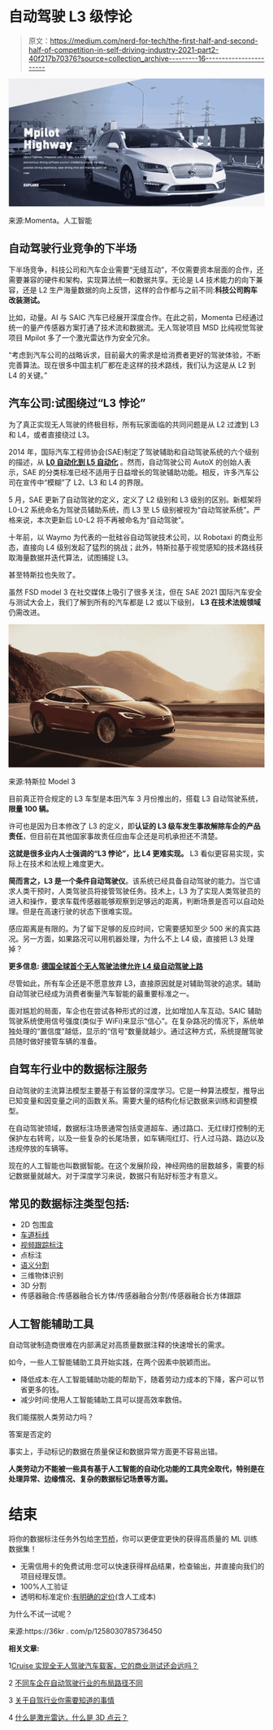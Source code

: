 # 自动驾驶 L3 级悖论

> 原文：<https://medium.com/nerd-for-tech/the-first-half-and-second-half-of-competition-in-self-driving-industry-2021-part2-40f217b70376?source=collection_archive---------16----------------------->

![](img/0bb16fe9f046063eba45074006c0c6b5.png)

来源:Momenta。人工智能

## 自动驾驶行业竞争的下半场

下半场竞争，科技公司和汽车企业需要“无缝互动”，不仅需要资本层面的合作，还需要兼容的硬件和架构，实现算法统一和数据共享。无论是 L4 技术能力的向下兼容，还是 L2 生产海量数据的向上反馈，这样的合作都与之前不同:**科技公司购车改装测试。**

比如，动量。AI 与 SAIC 汽车已经展开深度合作。在此之前，Momenta 已经通过统一的量产传感器方案打通了技术流和数据流。无人驾驶项目 MSD 比纯视觉驾驶项目 Mpilot 多了一个激光雷达作为安全冗余。

“考虑到汽车公司的战略诉求，目前最大的需求是给消费者更好的驾驶体验，不断完善算法。现在很多中国主机厂都在走这样的技术路线，我们认为这是从 L2 到 L4 的关键。”

## 汽车公司:试图绕过“L3 悖论”

为了真正实现无人驾驶的终极目标，所有玩家面临的共同问题是从 L2 过渡到 L3 和 L4，或者直接绕过 L3。

2014 年，国际汽车工程师协会(SAE)制定了驾驶辅助和自动驾驶系统的六个级别的描述，从 [**L0 自动化到 L5 自动化**](https://tinyurl.com/2bn3urz8) 。然而，自动驾驶公司 AutoX 的创始人表示，SAE 的分类标准已经不适用于日益增长的驾驶辅助功能。相反，许多汽车公司在宣传中“模糊”了 L2、L3 和 L4 的界限。

5 月，SAE 更新了自动驾驶的定义，定义了 L2 级别和 L3 级别的区别。新框架将 L0-L2 系统命名为驾驶员辅助系统，而 L3 至 L5 级别被视为“自动驾驶系统”。严格来说，本次更新后 L0-L2 将不再被命名为“自动驾驶”。

十年前，以 Waymo 为代表的一批硅谷自动驾驶技术公司，以 Robotaxi 的商业形态，直接向 L4 级别发起了猛烈的挑战；此外，特斯拉基于视觉感知的技术路线获取海量数据并迭代算法，试图捕捉 L3。

甚至特斯拉也失败了。

虽然 FSD model 3 在社交媒体上吸引了很多关注，但在 SAE 2021 国际汽车安全与测试大会上，我们了解到所有的汽车都是 L2 或以下级别， **L3 在技术法规领域**仍需改进。

![](img/0a33b3496722b73cf3203bcfd71f04cc.png)

来源:特斯拉 Model 3

目前真正符合规定的 L3 车型是本田汽车 3 月份推出的，搭载 L3 自动驾驶系统，**限量 100 辆。**

许可也是因为日本修改了 L3 的定义，即**认证的 L3 级车发生事故解除车企的产品责任**，但目前在其他国家事故责任应由车企还是司机承担还不清楚。

**这就是很多业内人士强调的“L3 悖论”，比 L4 更难实现。** L3 看似更容易实现，实际上在技术和法规上难度更大。

**简而言之，L3 是一个条件自动驾驶仪**。该系统已经具备自动驾驶的能力。当它请求人类干预时，人类驾驶员将接管驾驶任务。技术上，L3 为了实现人类驾驶员的进入和操作，要求车载传感器能够观察到足够远的距离，判断场景是否可以自动处理。但是在高速行驶的状态下很难实现。

感应距离是有限的。为了留下足够的反应时间，它需要感知至少 500 米的真实路况。另一方面，如果路况可以用机器处理，为什么不上 L4 级，直接把 L3 处理掉？

**更多信息:** [**德国全球首个无人驾驶法律允许 L4 级自动驾驶上路**](https://tinyurl.com/s6yva66e)

尽管如此，所有车企还是不愿意放弃 L3，直接原因就是对辅助驾驶的追求。辅助自动驾驶已经成为消费者衡量汽车智能的最重要标准之一。

面对尴尬的局面，车企也在尝试各种形式的过渡，比如增加人车互动。SAIC 辅助驾驶系统使用信号强度(类似于 WiFi)来显示“信心”。在复杂路况的情况下，系统单独处理的“置信度”越低，显示的“信号”数量就越少。通过这种方式，系统提醒驾驶员随时做好接管车辆的准备。

## 自驾车行业中的数据标注服务

自动驾驶的主流算法模型主要基于有监督的深度学习。它是一种算法模型，推导出已知变量和因变量之间的函数关系。需要大量的结构化标记数据来训练和调整模型。

在自动驾驶领域，数据标注场景通常包括变道超车、通过路口、无红绿灯控制的无保护左右转弯，以及一些复杂的长尾场景，如车辆闯红灯、行人过马路、路边以及违规停放的车辆等。

现在的人工智能也叫数据智能。在这个发展阶段，神经网络的层数越多，需要的标记数据量就越大。对于深度学习来说，数据只有贴好标签才有意义。

## 常见的数据标注类型包括:

*   2D 包围盒
*   [车道标线](https://tinyurl.com/u7u4me)
*   [视频跟踪标注](http://tinyurl.com/wmu4yfhh)
*   点标注
*   [语义分割](https://tinyurl.com/48w576p7)
*   三维物体识别
*   3D 分割
*   传感器融合:传感器融合长方体/传感器融合分割/传感器融合长方体跟踪

## 人工智能辅助工具

自动驾驶制造商很难在内部满足对高质量数据注释的快速增长的需求。

如今，一些人工智能辅助工具开始实践，在两个因素中脱颖而出。

*   降低成本:在人工智能辅助功能的帮助下，随着劳动力成本的下降，客户可以节省更多的钱。
*   减少时间:使用人工智能辅助工具可以提高效率数倍。

我们能摆脱人类劳动力吗？

答案是否定的

事实上，手动标记的数据在质量保证和数据异常方面更不容易出错。

**人类劳动力不能被一些具有基于人工智能的自动化功能的工具完全取代，特别是在处理异常、边缘情况、复杂的数据标记场景等方面。**

# 结束

将你的数据标注任务外包给[字节桥](https://tinyurl.com/2p96ptjk)，你可以更便宜更快的获得高质量的 ML 训练数据集！

*   无需信用卡的免费试用:您可以快速获得样品结果，检查输出，并直接向我们的项目经理反馈。
*   100%人工验证
*   透明和标准定价:[有明确的定价](https://www.bytebridge.io/#/?module=price)(含人工成本)

为什么不试一试呢？

来源:https://36kr . com/p/1258030785736450

**相关文章:**

1[Cruise 实现全无人驾驶汽车载客，它的商业测试还会远吗？](https://tinyurl.com/yk4vmcwh)

2 [不同车企在自动驾驶行业的布局路径不同](https://tinyurl.com/zyw8xen6)

3 [关于自驾行业你需要知道的事情](https://tinyurl.com/yc7c37s4)

4 [什么是激光雷达，什么是 3D 点云？](https://tinyurl.com/w3kav68k)
